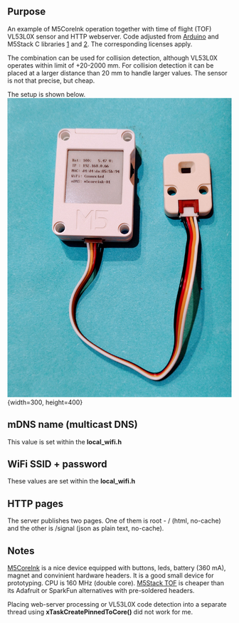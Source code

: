 ## Purpose
An example of M5CoreInk operation together with time of flight (TOF) VL53L0X sensor and HTTP webserver.
Code adjusted from [Arduino](https://docs.arduino.cc/) and M5Stack C libraries [1](https://github.com/m5stack/M5Core-Ink) and [2](https://github.com/m5stack/M5Unit-TOF). The corresponding licenses apply.

The combination can be used for collision detection, although VL53L0X operates within limit of +20-2000 mm. For collision detection it can be placed at a larger distance than 20 mm to handle larger values. The sensor is not that precise, but cheap. 

The setup is shown below.
![M5Stack CoreInk + TOF](./m5coreink.jpg){width=300, height=400}

## mDNS name (multicast DNS)
This value is set within the __local_wifi.h__

## WiFi SSID + password
These values are set within the __local_wifi.h__

## HTTP pages
The server publishes two pages. One of them is root - / (html, no-cache) and the other is /signal (json as plain text, no-cache).

## Notes
[M5CoreInk](https://docs.m5stack.com/en/core/coreink) is a nice device equipped with buttons, leds, battery (360 mA), magnet and convinient hardware headers.
It is a good small device for prototyping. CPU is 160 MHz (double core). [M5Stack TOF](https://docs.m5stack.com/en/unit/TOF) is cheaper than its Adafruit or SparkFun alternatives with pre-soldered headers.

Placing web-server processing or VL53L0X code detection into a separate thread using __xTaskCreatePinnedToCore()__ did not work for me.
